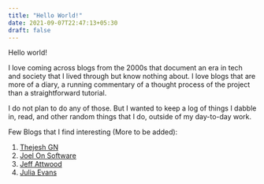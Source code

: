 ```yaml
---
title: "Hello World!"
date: 2021-09-07T22:47:13+05:30
draft: false
---
```


Hello world!

I love coming across blogs from the 2000s that document an era in tech and society that I lived through but know nothing about.
I love blogs that are more of a diary, a running commentary of a thought process of the project than a straightforward tutorial.

I do not plan to do any of those. But I wanted to keep a log of things I dabble in, read, and other random things that I do, outside of my day-to-day work.

Few Blogs that I find interesting (More to be added):

1. [Thejesh GN](https://thejeshgn.com/)
2. [Joel On Software](https://www.joelonsoftware.com/)
3. [Jeff Attwood](https://blog.codinghorror.com/)
4. [Julia Evans](https://jvns.ca/)
